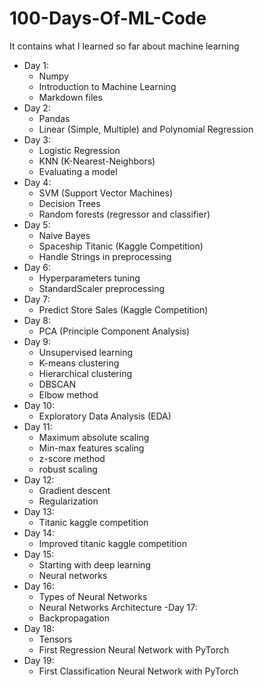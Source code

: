 # 100-Days-Of-ML-Code
It contains what I learned so far about machine learning

- Day 1:
    - Numpy
    - Introduction to Machine Learning
    - Markdown files
- Day 2:
    - Pandas
    - Linear (Simple, Multiple) and Polynomial Regression
- Day 3:
    - Logistic Regression
    - KNN (K-Nearest-Neighbors)
    - Evaluating a model
- Day 4:
    - SVM (Support Vector Machines)
    - Decision Trees
    - Random forests (regressor and classifier)
- Day 5:
    - Naive Bayes
    - Spaceship Titanic (Kaggle Competition)
    - Handle Strings in preprocessing
- Day 6:
    - Hyperparameters tuning
    - StandardScaler preprocessing
- Day 7: 
    - Predict Store Sales (Kaggle Competition)
- Day 8:
    - PCA (Principle Component Analysis)
- Day 9:
    - Unsupervised learning
    - K-means clustering
    - Hierarchical clustering
    - DBSCAN
    - Elbow method
- Day 10:
    - Exploratory Data Analysis (EDA)
- Day 11:
    - Maximum absolute scaling
    - Min-max features scaling
    - z-score method
    - robust scaling
- Day 12:
    - Gradient descent
    - Regularization
- Day 13: 
    - Titanic kaggle competition
- Day 14:
    - Improved titanic kaggle competition 
- Day 15:
    - Starting with deep learning
    - Neural networks
- Day 16:
    - Types of Neural Networks
    - Neural Networks Architecture
-Day 17: 
    - Backpropagation
- Day 18: 
    - Tensors
    - First Regression Neural Network with PyTorch
- Day 19:
    - First Classification Neural Network with PyTorch
